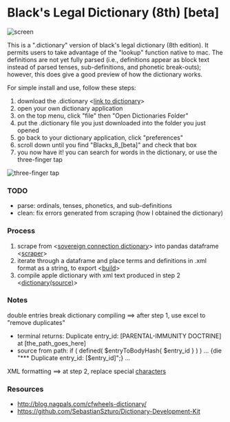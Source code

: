 # Black's Legal Dictionary (8th) [beta]


![screen](https://github.com/nathanReitinger/Blacks8-Mac-Dictionary/blob/master/media/screen.png) 

This is a ".dictionary" version of black's legal dictionary (8th edition). It permits users to take advantage of the "lookup" function native to mac. The definitions are not yet fully parsed (i.e., definitions appear as block text instead of parsed tenses, sub-definitions, and phonetic break-outs); however,  this does give a good preview of how the dictionary works. 

For simple install and use, follow these steps: 

1. download the .dictionary <[link to dictionary](https://github.com/nathanReitinger/Blacks8-Mac-Dictionary/tree/master/dictionary(download))>
2. open your own dictionary application
3. on the top menu, click "file" then "Open Dictionaries Folder"
4. put the .dictionary file you just downloaded into the folder you just opened
5. go back to your dictionary application, click "preferences" 
6. scroll down until you find "Blacks_8_[beta]" and check that box
7. you now have it! you can search for words in the dictionary, or use the three-finger tap 

![three-finger tap](https://github.com/nathanReitinger/Blacks8-Mac-Dictionary/blob/master/media/three_finger_tap.gif)

### TODO
- parse: ordinals, tenses, phonetics, and sub-definitions 
- clean: fix errors generated from scraping (how I obtained the dictionary) 

### Process

1. scrape from <[sovereign connection dictionary](http://dictionary.sovereignconnection.com)> into pandas dataframe <[scraper](https://github.com/nathanReitinger/Blacks8-Mac-Dictionary/blob/master/code/scraper)>
2. iterate through a dataframe and place terms and definitions in .xml format as a string, to export <[build](https://github.com/nathanReitinger/Blacks8-Mac-Dictionary/blob/master/code/build)>
3. compile apple dictionary with xml text produced in step 2 <[dictionary(source)](https://github.com/nathanReitinger/Blacks8-Mac-Dictionary/tree/master/dictionary(source%20code))>

### Notes 

double entries break dictionary compiling ==> after step 1, use excel to "remove duplicates" 
  - terminal returns: Duplicate entry_id: [PARENTAL-IMMUNITY DOCTRINE] at [the_path_goes_here]
  - source from path: if ( defined( $entryToBodyHash{ $entry_id } ) )   ...     {die "*** Duplicate entry_id: [$entry_id]";}     ...

XML formatting ==> at step 2, replace special [characters](https://github.com/nathanReitinger/Blacks8-Mac-Dictionary/blob/master/media/xml%20special%20characters.png)

### Resources
- http://blog.nagpals.com/cfwheels-dictionary/
- https://github.com/SebastianSzturo/Dictionary-Development-Kit
